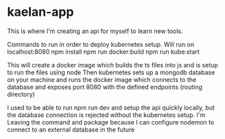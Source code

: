 # kaelan-app
This is where I'm creating an api for myself to learn new tools.

Commands to run in order to deploy kubernetes setup. Will run on localhost:8080
npm install
npm run docker:build
npm run kube:start

This will create a docker image which builds the ts files into js and is setup to run the files using node
Then kubernetes sets up a mongodb database on your machine and runs the docker image which connects to the database 
and exposes port 8080 with the defined endpoints (routing directory)

I used to be able to run npm run dev and setup the api quickly locally, but the database connection is rejected without the kubernetes setup.
I'm Leaving the command and package because I can configure nodemon to connect to an external database in the future